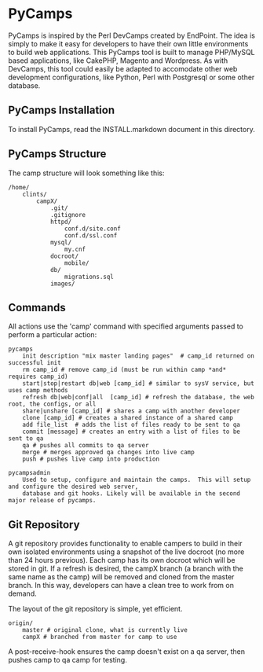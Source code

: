 # PyCamps #

PyCamps is inspired by the Perl DevCamps created by EndPoint. The idea is simply to make it easy for developers to have their own little environments to build web applications. This PyCamps tool is built to manage PHP/MySQL based applications, like CakePHP, Magento and Wordpress.   As with DevCamps, this tool could easily be adapted to accomodate other web development configurations, like Python, Perl with Postgresql or some other database.

## PyCamps Installation ##

To install PyCamps, read the INSTALL.markdown document in this directory.

## PyCamps Structure ##

The camp structure will look something like this:

    /home/
        clints/
            campX/
                .git/
                .gitignore
                httpd/
                    conf.d/site.conf
                    conf.d/ssl.conf
                mysql/
                    my.cnf
                docroot/
                    mobile/
                db/
                    migrations.sql
                images/

## Commands ##

All actions use the 'camp' command with specified arguments passed to perform a particular action:

    pycamps
        init description "mix master landing pages"  # camp_id returned on successful init
        rm camp_id # remove camp_id (must be run within camp *and* requires camp_id)
		start|stop|restart db|web [camp_id] # similar to sysV service, but uses camp methods
		refresh db|web|conf|all  [camp_id] # refresh the database, the web root, the configs, or all
		share|unshare [camp_id] # shares a camp with another developer
		clone [camp_id] # creates a shared instance of a shared camp
        add file_list  # adds the list of files ready to be sent to qa
        commit [message] # creates an entry with a list of files to be sent to qa
        qa # pushes all commits to qa server
		merge # merges approved qa changes into live camp
		push # pushes live camp into production

	pycampsadmin
		Used to setup, configure and maintain the camps.  This will setup and configure the desired web server, 
		database and git hooks. Likely will be available in the second major release of pycamps.

## Git Repository ##

A git repository provides functionality to enable campers to build in their own isolated environments using a snapshot of the live docroot (no more than 24 hours previous).  Each camp has its own docroot which will be stored in git. If a refresh is desired, the campX branch (a branch with the same name as the camp) will be removed and cloned from the master branch. In this way, developers can have a clean tree to work from on demand.

The layout of the git repository is simple, yet efficient.

    origin/
        master # original clone, what is currently live
        campX # branched from master for camp to use

A post-receive-hook ensures the camp doesn't exist on a qa server, then pushes camp to qa camp for testing.

